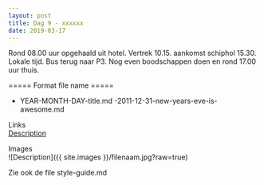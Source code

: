 ```yaml
---
layout: post
title: Dag 9 - xxxxxx
date: 2019-03-17
---
```

Rond 08.00 uur opgehaald uit hotel. Vertrek 10.15. aankomst schiphol 15.30. Lokale tijd. Bus terug naar P3.
Nog even boodschappen doen en rond 17.00 uur thuis.

===== Format file name =====
- YEAR-MONTH-DAY-title.md
-2011-12-31-new-years-eve-is-awesome.md

Links  
[Description](http://example.com)

Images  
![Description]({{ site.images }}/filenaam.jpg?raw=true)

Zie ook de file style-guide.md

